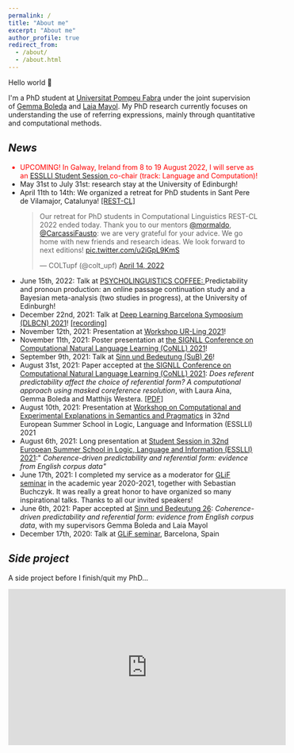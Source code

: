 ```yaml
---
permalink: /
title: "About me"
excerpt: "About me"
author_profile: true
redirect_from: 
  - /about/
  - /about.html
---
```


Hello world 👋

I'm a PhD student at [Universitat Pompeu Fabra](https://www.upf.edu/) under the joint supervision of [Gemma Boleda](https://gboleda.github.io) and [Laia Mayol](https://www.upf.edu/web/laia-mayol/). My PhD research currently focuses on understanding the use of referring expressions, mainly through quantitative and computational methods.




*News*
------
<ul>
  <li style="color:red"> UPCOMING! In Galway, Ireland from 8 to 19 August 2022, I will serve as an <a href="https://2022.esslli.eu/"> ESSLLI Student Session </a>  co-chair (track: Language and Computation)! </li>
  <li> May 31st to July 31st: research stay at the University of Edinburgh! </li>  
  <li> April 11th to 14th: We organized a retreat for PhD students in Sant Pere de Vilamajor, Catalunya! <a href="https://sites.google.com/view/rest-cl/home?authuser=0"> [REST-CL] </a> </li>
  <blockquote class="twitter-tweet"><p lang="en" dir="ltr">Our retreat for PhD students in Computational Linguistics REST-CL 2022 ended today. Thank you to our mentors <a href="https://twitter.com/mormaldo?ref_src=twsrc%5Etfw">@mormaldo</a>, <a href="https://twitter.com/CarcassiFausto?ref_src=twsrc%5Etfw">@CarcassiFausto</a>: we are very grateful for your advice. We go home with new friends and research ideas. We look forward to next editions! <a href="https://t.co/u2iGpL9KmS">pic.twitter.com/u2iGpL9KmS</a></p>&mdash; COLTupf (@colt_upf) <a href="https://twitter.com/colt_upf/status/1514656694734835713?ref_src=twsrc%5Etfw">April 14, 2022</a></blockquote> <script async src="https://platform.twitter.com/widgets.js" charset="utf-8"></script>
  <li> June 15th, 2022: Talk at <a href="https://blogs.ed.ac.uk/psycholingcoffee/past-meetings/2021-22/">PSYCHOLINGUISTICS COFFEE: </a> Predictability and pronoun production: an online passage continuation study and a Bayesian meta-analysis (two studies in progress), at the University of Edinburgh! </li>
  <li> December 22nd, 2021: Talk at <a href="https://sites.google.com/view/deep-learning-barcelona-2021/home?authuser=0">Deep Learning Barcelona Symposium (DLBCN) 2021</a>! <a href="https://youtu.be/LJHzEM8_6k8">[recording]</a> </li>
  <li> November 12th, 2021: Presentation at <a href="https://www.upf.edu/es/web/traduccio/inici/-/asset_publisher/T7gcoUNytM6c/content/id/251086992/maximized#.YZjg8S8w1pQ">Workshop UR-Ling 2021</a>! </li>
  <li> November 11th, 2021: Poster presentation at <a href="https://conll.org">the SIGNLL Conference on Computational Natural Language Learning (CoNLL) 2021</a>! </li>
  <li> September 9th, 2021: Talk at <a href="https://idsl1.phil-fak.uni-koeln.de/abteilungen/sprachwissenschaft/sinn-und-bedeutung-26">Sinn und Bedeutung (SuB) 26</a>! </li>
  <li> August 31st, 2021: Paper accepted at <a href="https://conll.org">the SIGNLL Conference on Computational Natural Language Learning (CoNLL) 2021</a>: <i>Does referent predictability affect the choice of referential form? A computational approach using masked coreference resolution</i>, with Laura Aina, Gemma Boleda and Matthijs Westera. <a href="https://aclanthology.org/2021.conll-1.36/">[PDF]</a></li>
  <li> August 10th, 2021: Presentation at <a href="https://www.jakubszymanik.com/CoSaQ/events/explanations-semantics/">Workshop on Computational and Experimental Explanations in Semantics and Pragmatics</a> in 32nd European Summer School in Logic, Language and Information (ESSLLI) 2021</li>
  <li> August 6th, 2021: Long presentation at <a href="https://esslli2021.unibz.it/page/session/student_session/">Student Session in 32nd European Summer School in Logic, Language and Information (ESSLLI) 2021</a>:" <i>Coherence-driven predictability and referential form: evidence from English corpus data"</i></li>
  <li> June 17th, 2021: I completed my service as a moderator for <a href="https://www.upf.edu/web/glif/glif-seminars">GLiF seminar</a> in the academic year 2020-2021, together with Sebastian Buchczyk. It was really a great honor to have organized so many inspirational talks. Thanks to all our invited speakers!</li>
  <li> June 6th, 2021: Paper accepted at <a href="https://idsl1.phil-fak.uni-koeln.de/abteilungen/sprachwissenschaft/sinn-und-bedeutung-26">Sinn und Bedeutung 26</a>: <i>Coherence-driven predictability and referential form: evidence from English corpus data</i>, with my supervisors Gemma Boleda and Laia Mayol</li>
  <li> December 17th, 2020: Talk at <a href="https://www.upf.edu/web/traduccio/inici/-/asset_publisher/T7gcoUNytM6c/content/id/240904798/maximized#.YRvNzNMzY-R">GLiF seminar</a>, Barcelona, Spain</li> 
</ul>


*Side project*
------
A side project before I finish/quit my PhD...  

<iframe width="560" height="315" src="https://www.youtube.com/embed/vpiNedo-NzY" frameborder="0" allow="autoplay; encrypted-media" allowfullscreen></iframe>





